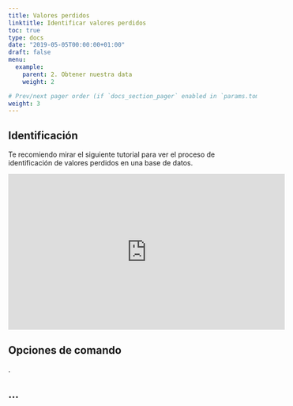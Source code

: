 ```yaml
---
title: Valores perdidos
linktitle: Identificar valores perdidos
toc: true
type: docs
date: "2019-05-05T00:00:00+01:00"
draft: false
menu:
  example:
    parent: 2. Obtener nuestra data
    weight: 2

# Prev/next pager order (if `docs_section_pager` enabled in `params.toml`)
weight: 3
---
```


## Identificación

Te recomiendo mirar el siguiente tutorial para ver el proceso de identificación de valores perdidos en una base de datos. 

<iframe width="560" height="315" src="https://www.youtube.com/embed/g9rWkMz2ELM" frameborder="0" allow="accelerometer; autoplay; encrypted-media; gyroscope; picture-in-picture" allowfullscreen></iframe>

## Opciones de comando




.


## ...



